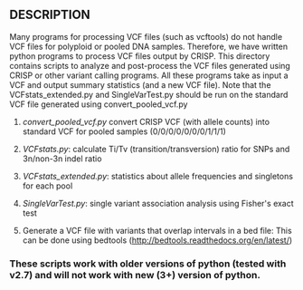 

## DESCRIPTION 

Many programs for processing VCF files (such as vcftools) do not handle VCF files for polyploid or pooled DNA samples. Therefore, we have written python programs to process 
VCF files output by CRISP. This directory contains scripts to analyze and post-process the VCF files generated using CRISP or other variant calling programs. 
All these programs take as input a VCF and output summary statistics (and a new VCF file). Note that the VCFstats\_extended.py and SingleVarTest.py should be run on the standard VCF file generated using convert\_pooled\_vcf.py

1. *convert_pooled_vcf.py* convert CRISP VCF (with allele counts) into standard VCF for pooled samples (0/0/0/0/0/0/0/1/1/1) 

2. *VCFstats.py*: calculate Ti/Tv (transition/transversion) ratio for SNPs and 3n/non-3n indel ratio 

3. *VCFstats\_extended.py*: statistics about allele frequencies and singletons for each pool 

4. *SingleVarTest.py*: single variant association analysis using Fisher's exact test 

5. Generate a VCF file with variants that overlap intervals in a bed file: This can be done using bedtools (http://bedtools.readthedocs.org/en/latest/)


### These scripts work with older versions of python (tested with v2.7) and will not work with new (3+) version of python.
